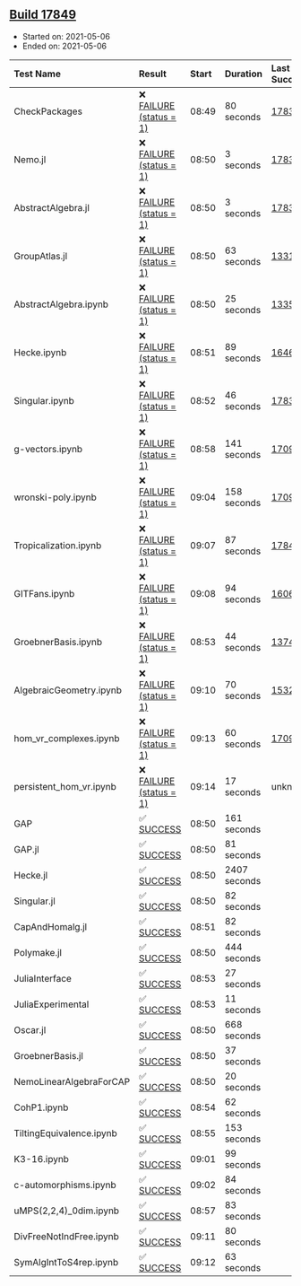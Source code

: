 ## [Build 17849](https://oscarci.mathematik.uni-kl.de/job/oscar/17849/)

* Started on: 2021-05-06
* Ended on: 2021-05-06

| Test Name    | Result | Start | Duration | Last Success | First Failure |
|:-------------|:-------|:------|:---------|:-------------|:--------------|
| CheckPackages | ❌ [FAILURE (status = 1)](https://oscarci.mathematik.uni-kl.de/job/oscar/17849/artifact/logs/build-17849/CheckPackages.log) | 08:49 | 80 seconds | [17832](https://oscarci.mathematik.uni-kl.de/job/oscar/17832/) | [17833](https://oscarci.mathematik.uni-kl.de/job/oscar/17833/) |
| Nemo.jl | ❌ [FAILURE (status = 1)](https://oscarci.mathematik.uni-kl.de/job/oscar/17849/artifact/logs/build-17849/Nemo.jl.log) | 08:50 | 3 seconds | [17835](https://oscarci.mathematik.uni-kl.de/job/oscar/17835/) | [17836](https://oscarci.mathematik.uni-kl.de/job/oscar/17836/) |
| AbstractAlgebra.jl | ❌ [FAILURE (status = 1)](https://oscarci.mathematik.uni-kl.de/job/oscar/17849/artifact/logs/build-17849/AbstractAlgebra.jl.log) | 08:50 | 3 seconds | [17831](https://oscarci.mathematik.uni-kl.de/job/oscar/17831/) | [17832](https://oscarci.mathematik.uni-kl.de/job/oscar/17832/) |
| GroupAtlas.jl | ❌ [FAILURE (status = 1)](https://oscarci.mathematik.uni-kl.de/job/oscar/17849/artifact/logs/build-17849/GroupAtlas.jl.log) | 08:50 | 63 seconds | [13311](https://oscarci.mathematik.uni-kl.de/job/oscar/13311/) | [13312](https://oscarci.mathematik.uni-kl.de/job/oscar/13312/) |
| AbstractAlgebra.ipynb | ❌ [FAILURE (status = 1)](https://oscarci.mathematik.uni-kl.de/job/oscar/17849/artifact/logs/build-17849/AbstractAlgebra.ipynb.log) | 08:50 | 25 seconds | [13355](https://oscarci.mathematik.uni-kl.de/job/oscar/13355/) | [13356](https://oscarci.mathematik.uni-kl.de/job/oscar/13356/) |
| Hecke.ipynb | ❌ [FAILURE (status = 1)](https://oscarci.mathematik.uni-kl.de/job/oscar/17849/artifact/logs/build-17849/Hecke.ipynb.log) | 08:51 | 89 seconds | [16463](https://oscarci.mathematik.uni-kl.de/job/oscar/16463/) | [16464](https://oscarci.mathematik.uni-kl.de/job/oscar/16464/) |
| Singular.ipynb | ❌ [FAILURE (status = 1)](https://oscarci.mathematik.uni-kl.de/job/oscar/17849/artifact/logs/build-17849/Singular.ipynb.log) | 08:52 | 46 seconds | [17835](https://oscarci.mathematik.uni-kl.de/job/oscar/17835/) | [17836](https://oscarci.mathematik.uni-kl.de/job/oscar/17836/) |
| g-vectors.ipynb | ❌ [FAILURE (status = 1)](https://oscarci.mathematik.uni-kl.de/job/oscar/17849/artifact/logs/build-17849/g-vectors.ipynb.log) | 08:58 | 141 seconds | [17099](https://oscarci.mathematik.uni-kl.de/job/oscar/17099/) | [17100](https://oscarci.mathematik.uni-kl.de/job/oscar/17100/) |
| wronski-poly.ipynb | ❌ [FAILURE (status = 1)](https://oscarci.mathematik.uni-kl.de/job/oscar/17849/artifact/logs/build-17849/wronski-poly.ipynb.log) | 09:04 | 158 seconds | [17098](https://oscarci.mathematik.uni-kl.de/job/oscar/17098/) | [17099](https://oscarci.mathematik.uni-kl.de/job/oscar/17099/) |
| Tropicalization.ipynb | ❌ [FAILURE (status = 1)](https://oscarci.mathematik.uni-kl.de/job/oscar/17849/artifact/logs/build-17849/Tropicalization.ipynb.log) | 09:07 | 87 seconds | [17848](https://oscarci.mathematik.uni-kl.de/job/oscar/17848/) | [17849](https://oscarci.mathematik.uni-kl.de/job/oscar/17849/) |
| GITFans.ipynb | ❌ [FAILURE (status = 1)](https://oscarci.mathematik.uni-kl.de/job/oscar/17849/artifact/logs/build-17849/GITFans.ipynb.log) | 09:08 | 94 seconds | [16068](https://oscarci.mathematik.uni-kl.de/job/oscar/16068/) | [16069](https://oscarci.mathematik.uni-kl.de/job/oscar/16069/) |
| GroebnerBasis.ipynb | ❌ [FAILURE (status = 1)](https://oscarci.mathematik.uni-kl.de/job/oscar/17849/artifact/logs/build-17849/GroebnerBasis.ipynb.log) | 08:53 | 44 seconds | [13748](https://oscarci.mathematik.uni-kl.de/job/oscar/13748/) | [13749](https://oscarci.mathematik.uni-kl.de/job/oscar/13749/) |
| AlgebraicGeometry.ipynb | ❌ [FAILURE (status = 1)](https://oscarci.mathematik.uni-kl.de/job/oscar/17849/artifact/logs/build-17849/AlgebraicGeometry.ipynb.log) | 09:10 | 70 seconds | [15322](https://oscarci.mathematik.uni-kl.de/job/oscar/15322/) | [15323](https://oscarci.mathematik.uni-kl.de/job/oscar/15323/) |
| hom_vr_complexes.ipynb | ❌ [FAILURE (status = 1)](https://oscarci.mathematik.uni-kl.de/job/oscar/17849/artifact/logs/build-17849/hom_vr_complexes.ipynb.log) | 09:13 | 60 seconds | [17099](https://oscarci.mathematik.uni-kl.de/job/oscar/17099/) | [17100](https://oscarci.mathematik.uni-kl.de/job/oscar/17100/) |
| persistent_hom_vr.ipynb | ❌ [FAILURE (status = 1)](https://oscarci.mathematik.uni-kl.de/job/oscar/17849/artifact/logs/build-17849/persistent_hom_vr.ipynb.log) | 09:14 | 17 seconds | unknown | unknown |
| GAP | ✅ [SUCCESS](https://oscarci.mathematik.uni-kl.de/job/oscar/17849/artifact/logs/build-17849/GAP.log) | 08:50 | 161 seconds |  |  |
| GAP.jl | ✅ [SUCCESS](https://oscarci.mathematik.uni-kl.de/job/oscar/17849/artifact/logs/build-17849/GAP.jl.log) | 08:50 | 81 seconds |  |  |
| Hecke.jl | ✅ [SUCCESS](https://oscarci.mathematik.uni-kl.de/job/oscar/17849/artifact/logs/build-17849/Hecke.jl.log) | 08:50 | 2407 seconds |  |  |
| Singular.jl | ✅ [SUCCESS](https://oscarci.mathematik.uni-kl.de/job/oscar/17849/artifact/logs/build-17849/Singular.jl.log) | 08:50 | 82 seconds |  |  |
| CapAndHomalg.jl | ✅ [SUCCESS](https://oscarci.mathematik.uni-kl.de/job/oscar/17849/artifact/logs/build-17849/CapAndHomalg.jl.log) | 08:51 | 82 seconds |  |  |
| Polymake.jl | ✅ [SUCCESS](https://oscarci.mathematik.uni-kl.de/job/oscar/17849/artifact/logs/build-17849/Polymake.jl.log) | 08:50 | 444 seconds |  |  |
| JuliaInterface | ✅ [SUCCESS](https://oscarci.mathematik.uni-kl.de/job/oscar/17849/artifact/logs/build-17849/JuliaInterface.log) | 08:53 | 27 seconds |  |  |
| JuliaExperimental | ✅ [SUCCESS](https://oscarci.mathematik.uni-kl.de/job/oscar/17849/artifact/logs/build-17849/JuliaExperimental.log) | 08:53 | 11 seconds |  |  |
| Oscar.jl | ✅ [SUCCESS](https://oscarci.mathematik.uni-kl.de/job/oscar/17849/artifact/logs/build-17849/Oscar.jl.log) | 08:50 | 668 seconds |  |  |
| GroebnerBasis.jl | ✅ [SUCCESS](https://oscarci.mathematik.uni-kl.de/job/oscar/17849/artifact/logs/build-17849/GroebnerBasis.jl.log) | 08:50 | 37 seconds |  |  |
| NemoLinearAlgebraForCAP | ✅ [SUCCESS](https://oscarci.mathematik.uni-kl.de/job/oscar/17849/artifact/logs/build-17849/NemoLinearAlgebraForCAP.log) | 08:50 | 20 seconds |  |  |
| CohP1.ipynb | ✅ [SUCCESS](https://oscarci.mathematik.uni-kl.de/job/oscar/17849/artifact/logs/build-17849/CohP1.ipynb.log) | 08:54 | 62 seconds |  |  |
| TiltingEquivalence.ipynb | ✅ [SUCCESS](https://oscarci.mathematik.uni-kl.de/job/oscar/17849/artifact/logs/build-17849/TiltingEquivalence.ipynb.log) | 08:55 | 153 seconds |  |  |
| K3-16.ipynb | ✅ [SUCCESS](https://oscarci.mathematik.uni-kl.de/job/oscar/17849/artifact/logs/build-17849/K3-16.ipynb.log) | 09:01 | 99 seconds |  |  |
| c-automorphisms.ipynb | ✅ [SUCCESS](https://oscarci.mathematik.uni-kl.de/job/oscar/17849/artifact/logs/build-17849/c-automorphisms.ipynb.log) | 09:02 | 84 seconds |  |  |
| uMPS(2,2,4)_0dim.ipynb | ✅ [SUCCESS](https://oscarci.mathematik.uni-kl.de/job/oscar/17849/artifact/logs/build-17849/uMPS-2-2-4-_0dim.ipynb.log) | 08:57 | 83 seconds |  |  |
| DivFreeNotIndFree.ipynb | ✅ [SUCCESS](https://oscarci.mathematik.uni-kl.de/job/oscar/17849/artifact/logs/build-17849/DivFreeNotIndFree.ipynb.log) | 09:11 | 80 seconds |  |  |
| SymAlgIntToS4rep.ipynb | ✅ [SUCCESS](https://oscarci.mathematik.uni-kl.de/job/oscar/17849/artifact/logs/build-17849/SymAlgIntToS4rep.ipynb.log) | 09:12 | 63 seconds |  |  |
